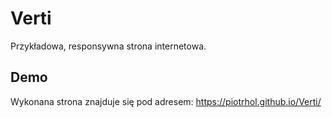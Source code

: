 # Verti

Przykładowa, responsywna strona internetowa.


## Demo

Wykonana strona znajduje się pod adresem: https://piotrhol.github.io/Verti/